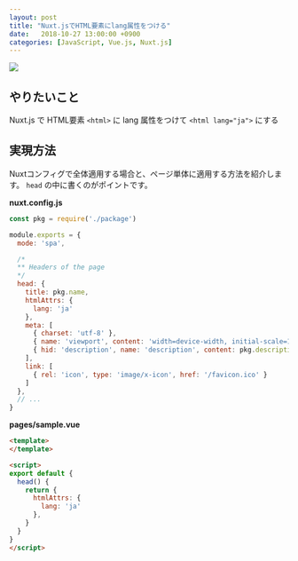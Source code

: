 ```yaml
---
layout: post
title: "Nuxt.jsでHTML要素にlang属性をつける"
date:   2018-10-27 13:00:00 +0900
categories: [JavaScript, Vue.js, Nuxt.js]
---
```


![](/til/static/img/posts/nuxt-html-attrs.png)


## やりたいこと

Nuxt.js で HTML要素 `<html>` に lang 属性をつけて `<html lang="ja">` にする


## 実現方法

Nuxtコンフィグで全体適用する場合と、ページ単体に適用する方法を紹介します。
`head` の中に書くのがポイントです。

__nuxt.config.js__

```js
const pkg = require('./package')

module.exports = {
  mode: 'spa',

  /*
  ** Headers of the page
  */
  head: {
    title: pkg.name,
    htmlAttrs: {
      lang: 'ja'
    },
    meta: [
      { charset: 'utf-8' },
      { name: 'viewport', content: 'width=device-width, initial-scale=1' },
      { hid: 'description', name: 'description', content: pkg.description }
    ],
    link: [
      { rel: 'icon', type: 'image/x-icon', href: '/favicon.ico' }
    ]
  },
  // ...
}
```

__pages/sample.vue__

```html
<template>
</template>

<script>
export default {
  head() {
    return {
      htmlAttrs: {
        lang: 'ja'
      },
    }
  }
}
</script>
```
